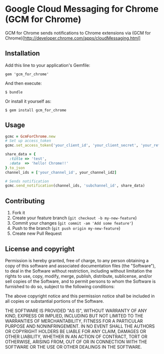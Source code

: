 # Google Cloud Messaging for Chrome (GCM for Chrome)

GCM for Chrome sends notifications to Chrome extensions via (GCM for Chrome)[http://developer.chrome.com/apps/cloudMessaging.html]


## Installation

Add this line to your application's Gemfile:

    gem 'gcm_for_chrome'

And then execute:

    $ bundle

Or install it yourself as:

    $ gem install gcm_for_chrome

## Usage

```ruby
gcmc = GcmForChrome.new
# Set up access_token
gcmc.set_access_token('your_client_id', 'your_client_secret', 'your_refresh_token')

share_data = {
  :title => 'test',
  :data  => 'hello! Chrome!!'
}.to_json
channel_ids = ['your_channel_id', your_channel_id2]

# Sends notification
gcmc.send_notification(channel_ids, 'subchannel_id', share_data)
```

## Contributing

1. Fork it
2. Create your feature branch (`git checkout -b my-new-feature`)
3. Commit your changes (`git commit -am 'Add some feature'`)
4. Push to the branch (`git push origin my-new-feature`)
5. Create new Pull Request

## License and copyright
Permission is hereby granted, free of charge, to any person obtaining a copy of this software and associated documentation files (the "Software"), to deal in the Software without restriction, including without limitation the rights to use, copy, modify, merge, publish, distribute, sublicense, and/or sell copies of the Software, and to permit persons to whom the Software is furnished to do so, subject to the following conditions:

The above copyright notice and this permission notice shall be included in all copies or substantial portions of the Software.

THE SOFTWARE IS PROVIDED "AS IS", WITHOUT WARRANTY OF ANY KIND, EXPRESS OR IMPLIED, INCLUDING BUT NOT LIMITED TO THE WARRANTIES OF MERCHANTABILITY, FITNESS FOR A PARTICULAR PURPOSE AND NONINFRINGEMENT. IN NO EVENT SHALL THE AUTHORS OR COPYRIGHT HOLDERS BE LIABLE FOR ANY CLAIM, DAMAGES OR OTHER LIABILITY, WHETHER IN AN ACTION OF CONTRACT, TORT OR OTHERWISE, ARISING FROM, OUT OF OR IN CONNECTION WITH THE SOFTWARE OR THE USE OR OTHER DEALINGS IN THE SOFTWARE.
